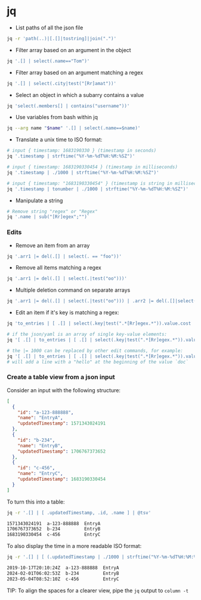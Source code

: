 # jq

* List paths of all the json file

```bash
jq -r 'path(..)|[.[]|tostring]|join(".")'
```

* Filter array based on an argument in the object

```bash
jq '.[] | select(.name=="Tom")'
```

* Filter array based on an argument matching a regex

```bash
jq '.[] | select(.city|test("[Rr]amat"))'
```

* Select an object in which a subarry contains a value

```bash
jq 'select(.members[] | contains("username"))'
```

* Use variables from bash within jq

```bash
jq --arg name "$name" '.[] | select(.name==$name)'
```
* Translate a unix time to ISO format:

```bash
# input { timestamp: 1683190330 } (timestamp in seconds)
jq '.timestamp | strftime("%Y-%m-%dT%H:%M:%SZ")'

# input { timestamp: 1683190330454 } (timestamp in milliseconds)
jq '.timestamp | ./1000 | strftime("%Y-%m-%dT%H:%M:%SZ")'

# input { timestamp: "1683190330454" } (timestamp is string in milliseconds)
jq '.timestamp | tonumber | ./1000 | strftime("%Y-%m-%dT%H:%M:%SZ")'
```

* Manipulate a string

```bash
# Remove string "regex" or "Regex"
jq '.name | sub("[Rr]egex";"")`
```

### Edits

* Remove an item from an array

```bash
jq '.arr1 |= del(.[] | select(. == "foo"))'
```

* Remove all items matching a regex

```bash
jq '.arr1 |= del(.[] | select(.|test("oo")))'
```

* Multiple deletion command on separate arrays

```bash
jq '.arr1 |= del(.[] | select(.|test("oo"))) | .arr2 |= del(.[]|select(. == "cookie"))'
```

* Edit an item if it's key is matching a regex:

```bash
jq 'to_entries | [ .[] | select(.key|test(".*[Rr]egex.*")).value.cost |= 1000 ] | from_entries'

# if the json/yaml is an array of single key-value elements:
jq '[ .[] | to_entries | [ .[] | select(.key|test(".*[Rr]egex.*")).value.cost |= 1000 ] | from_entries ]'

# the |= 1000 can be replaced by other edit commands, for example:
jq '[ .[] | to_entries | [ .[] | select(.key|test(".*[Rr]egex.*")).value.doc |= sub("^", "hello\n") ] | from_entries ]'
# will add a line with a "hello" at the beginning of the value `doc`
```


### Create a table view from a json input

Consider an input with the following structure:

```json
[
  {
    "id": "a-123-888888",
    "name": "EntryA",
    "updatedTimestamp": 1571343024191
  },
  {
    "id": "b-234",
    "name": "EntryB",
    "updatedTimestamp": 1706767373652
  },
  {
    "id": "c-456",
    "name": "EntryC",
    "updatedTimestamp": 1683190330454
  }
]
```

To turn this into a table:

```bash
jq -r '.[] | [ .updatedTimestamp, .id, .name ] | @tsv'

1571343024191  a-123-888888  EntryA
1706767373652  b-234         EntryB
1683190330454  c-456         EntryC
``` 

To also display the time in a more readable ISO format:

```bash
jq -r '.[] | [ (.updatedTimestamp | ./1000 | strftime("%Y-%m-%dT%H:%M:%SZ")), .id, .name ] | @tsv'

2019-10-17T20:10:24Z  a-123-888888  EntryA
2024-02-01T06:02:53Z  b-234         EntryB
2023-05-04T08:52:10Z  c-456         EntryC
```

TIP: To align the spaces for a clearer view, pipe the `jq` output to `column -t`
